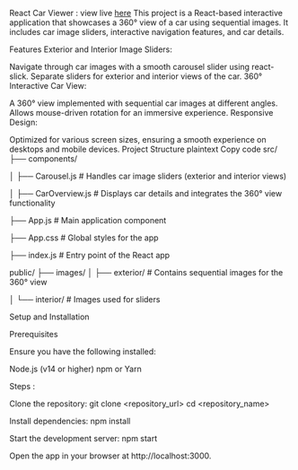 React Car Viewer : view live [here]()
This project is a React-based interactive application that showcases a 360° view of a car using sequential images. It includes car image sliders, interactive navigation features, and car details.

Features
Exterior and Interior Image Sliders:

Navigate through car images with a smooth carousel slider using react-slick.
Separate sliders for exterior and interior views of the car.
360° Interactive Car View:

A 360° view implemented with sequential car images at different angles.
Allows mouse-driven rotation for an immersive experience.
Responsive Design:

Optimized for various screen sizes, ensuring a smooth experience on desktops and mobile devices.
Project Structure
plaintext
Copy code
src/
├── components/

│   ├── Carousel.js        # Handles car image sliders (exterior and interior views)

│   ├── CarOverview.js     # Displays car details and integrates the 360° view functionality

├── App.js                 # Main application component

├── App.css                # Global styles for the app

├── index.js               # Entry point of the React app

public/
├── images/
│   ├── exterior/          # Contains sequential images for the 360° view

│   └── interior/          # Images used for sliders

Setup and Installation

Prerequisites

Ensure you have the following installed:

Node.js (v14 or higher)
npm or Yarn

Steps :

Clone the repository:
git clone <repository_url>
cd <repository_name>

Install dependencies:
npm install

Start the development server:
npm start

Open the app in your browser at http://localhost:3000.
